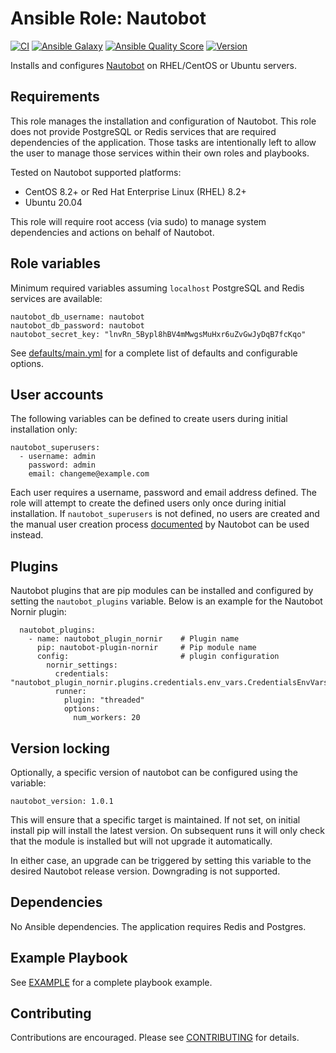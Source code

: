 # Ansible Role: Nautobot

[![CI](https://github.com/jvoss/ansible-role-nautobot/actions/workflows/ci.yml/badge.svg?branch=master)](https://github.com/jvoss/ansible-role-nautobot/actions/workflows/ci.yml)
[![Ansible Galaxy](https://img.shields.io/badge/galaxy-jvoss.nautobot-blue.svg)](https://galaxy.ansible.com/jvoss/nautobot)
[![Ansible Quality Score](https://img.shields.io/ansible/quality/55095?color=blue)](https://galaxy.ansible.com/jvoss/nautobot)
[![Version](https://img.shields.io/github/release/jvoss/ansible-role-nautobot.svg)](https://github.com/jvoss/ansible-role-nautobot/releases/)

Installs and configures [Nautobot](https://github.com/nautobot/nautobot) on
RHEL/CentOS or Ubuntu servers.

## Requirements

This role manages the installation and configuration of Nautobot. This role
does not provide PostgreSQL or Redis services that are required dependencies
of the application. Those tasks are intentionally left to allow the user to 
manage those services within their own roles and playbooks.

Tested on Nautobot supported platforms:
* CentOS 8.2+ or Red Hat Enterprise Linux (RHEL) 8.2+
* Ubuntu 20.04

This role will require root access (via sudo) to manage system dependencies and actions
on behalf of Nautobot.

## Role variables

Minimum required variables assuming `localhost` PostgreSQL and Redis services
are available:

    nautobot_db_username: nautobot
    nautobot_db_password: nautobot
    nautobot_secret_key: "lnvRn_5Bypl8hBV4mMwgsMuHxr6uZvGwJyDqB7fcKqo"

See [defaults/main.yml](defaults/main.yml) for a complete list of defaults and 
configurable options.

## User accounts

The following variables can be defined to create users during initial
installation only:

    nautobot_superusers:
      - username: admin
        password: admin
        email: changeme@example.com

Each user requires a username, password and email address defined. The role will
attempt to create the defined users only once during initial installation. If 
`nautobot_superusers` is not defined, no users are created and the manual user
creation process [documented](https://nautobot.readthedocs.io/en/latest/installation/nautobot/#create-a-superuser)
by Nautobot can be used instead.

## Plugins 

Nautobot plugins that are pip modules can be installed and configured by setting
the `nautobot_plugins` variable. Below is an example for the Nautobot
Nornir plugin:

      nautobot_plugins:
        - name: nautobot_plugin_nornir    # Plugin name
          pip: nautobot-plugin-nornir     # Pip module name
          config:                         # plugin configuration
            nornir_settings:
              credentials: "nautobot_plugin_nornir.plugins.credentials.env_vars.CredentialsEnvVars"
              runner:
                plugin: "threaded"
                options:
                  num_workers: 20
## Version locking

Optionally, a specific version of nautobot can be configured using the variable:

    nautobot_version: 1.0.1

This will ensure that a specific target is maintained. If not set, on initial
install pip will install the latest version. On subsequent runs it will only check that
the module is installed but will not upgrade it automatically.

In either case, an upgrade can be triggered by setting this variable to the desired
Nautobot release version. Downgrading is not supported.

## Dependencies

No Ansible dependencies. The application requires Redis and Postgres.

## Example Playbook

See [EXAMPLE](EXAMPLE.md) for a complete playbook example.

## Contributing

Contributions are encouraged. Please see [CONTRIBUTING](CONTRIBUTING.md) for
details.
